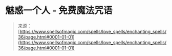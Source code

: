 <!--yml

category: 未分类

date: 2024-06-12 18:32:50

-->

# 魅惑一个人 - 免费魔法咒语

> 来源：[https://www.spellsofmagic.com/spells/love_spells/enchanting_spells/36/page.html#0001-01-01](https://www.spellsofmagic.com/spells/love_spells/enchanting_spells/36/page.html#0001-01-01)
